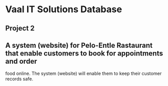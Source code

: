 # Vaal IT Solutions Database
## Project 2
## A system (website) for Pelo-Entle Rastaurant that enable customers to book for appointments and order
food online. The system (website) will enable them to keep their customer records safe.
